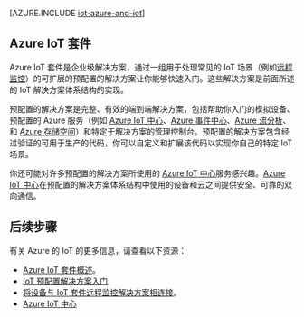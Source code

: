 <properties
 pageTitle="面向物联网的 Azure 解决方案 | Azure"
 description="Azure 的 IoT 概述包括预配置的解决方案、一个示例解决方案体系结构以及它如何与 Azure IoT 套件关联"
 services=""
 suite="iot-suite"
 documentationCenter=""
 authors="dominicbetts"
 manager="timlt"
 editor=""/>  


<tags
 ms.service="iot-suite"
 ms.date="05/25/2016"
 wacn.date="08/22/2016"/>  


[AZURE.INCLUDE [iot-azure-and-iot](../../includes/iot-azure-and-iot.md)]

## Azure IoT 套件

Azure IoT 套件是企业级解决方案，通过一组用于处理常见的 IoT 场景（例如[远程监控][lnk-preconfigured-solutions]）的可扩展的预配置的解决方案让你能够快速入门。这些解决方案是前面所述的 IoT 解决方案体系结构的实现。

预配置的解决方案是完整、有效的端到端解决方案，包括帮助你入门的模拟设备、预配置的 Azure 服务（例如 [Azure IoT 中心][]、[Azure 事件中心][]、[Azure 流分析][]、和 [Azure 存储空间][]）和特定于解决方案的管理控制台。预配置的解决方案包含经过验证的可用于生产的代码，你可以自定义和扩展该代码以实现你自己的特定 IoT 场景。

你还可能对许多预配置的解决方案所使用的 [Azure IoT 中心][]服务感兴趣。[Azure IoT 中心][]在预配置的解决方案体系结构中使用的设备和云之间提供安全、可靠的双向通信。

## 后续步骤

有关 Azure 的 IoT 的更多信息，请查看以下资源：

- [Azure IoT 套件概述][lnk-suite-overview]。
- [IoT 预配置解决方案入门][lnk-preconfigured-solutions]
- [将设备与 IoT 套件远程监控解决方案相连接][lnk-connecting]。
- [Azure IoT 中心]

[lnk-suite-overview]: /documentation/articles/iot-suite-overview/
[lnk-connecting]: /documentation/articles/iot-suite-connecting-devices/
[lnk-preconfigured-solutions]: /documentation/articles/iot-suite-getstarted-preconfigured-solutions/
[Azure IoT 中心]: /home/features/iot-hub/
[Azure 事件中心]: /home/features/event-hubs/
[Azure 流分析]: /home/features/stream-analytics/
[Azure 存储空间]: /home/features/storage/
[lnk-predictive-maintenance]: /documentation/articles/iot-suite-predictive-overview/

<!---HONumber=Mooncake_0815_2016-->